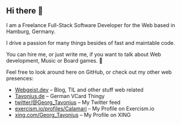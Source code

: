 ## Hi there 👋

I am a Freelance Full-Stack Software Developer for the Web based in Hamburg, Germany.

I drive a passion for many things besides of fast and maintable code.

You can hire me, or just write me, if you want to talk about Web development, Music or Board games. 🤗

Feel free to look around here on GitHub, or check out my other web presences:

- [Webgeist.dev](https://webgeist.dev) – Blog, TIL and other stuff web related
- [Tavonius.de](https://tavonius.de) – German VCard Thingy
- [twitter/@Georg_Tavonius](https://twitter.com/Georg_Tavonius) – My Twitter feed
- [exercism.io/profiles/Calamari](https://exercism.io/profiles/Calamari) – My Profile on Exercism.io
- [xing.com/Georg_Tavonius](https://www.xing.com/profile/Georg_Tavonius) – My Profile on XING
